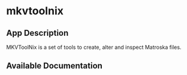 # mkvtoolnix

## App Description

MKVToolNix is a set of tools to create, alter and inspect Matroska files.

## Available Documentation

